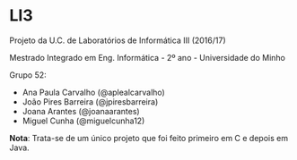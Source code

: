 # LI3

Projeto da U.C. de Laboratórios de Informática III (2016/17)

Mestrado Integrado em Eng. Informática - 2º ano - Universidade do Minho

Grupo 52:
* Ana Paula Carvalho (@aplealcarvalho)
* João Pires Barreira (@jpiresbarreira)
* Joana Arantes (@joanaarantes)
* Miguel Cunha (@miguelcunha12)

**Nota**: Trata-se de um único projeto que foi feito primeiro em C e depois em Java.
